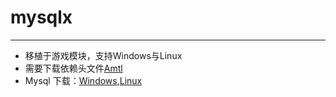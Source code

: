 # mysqlx
-----------------------------------------------------------
- 移植于游戏模块，支持Windows与Linux
- 需要下载依赖头文件[Amtl](https://github.com/alliedmodders/amtl)
- Mysql 下载：[Windows](http://cdn.mysql.com/archives/mysql-5.0/mysql-noinstall-5.0.24a-win32.zip),[Linux](http://cdn.mysql.com/archives/mysql-5.6/mysql-5.6.15-linux-glibc2.5-i686.tar.gz)